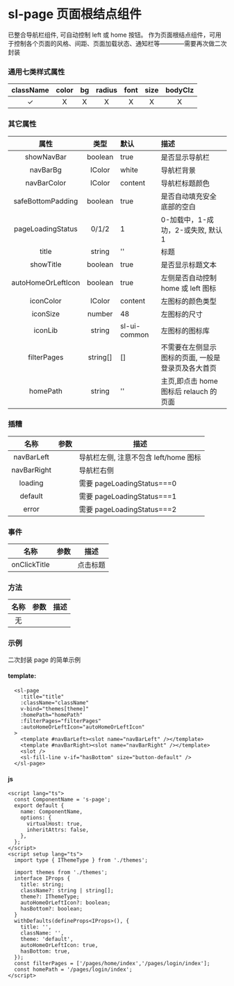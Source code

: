 # sl-page 页面根结点组件

已整合导航栏组件, 可自动控制 left 或 home 按钮。
作为页面根结点组件，可用于控制各个页面的风格、间距、页面加载状态、通知栏等————需要再次做二次封装

### 通用七类样式属性

| className | color |  bg   | radius | font  | size  | bodyClz |
| :-------: | :---: | :---: | :----: | :---: | :---: | :-----: |
| &#10003;  | &Chi; | &Chi; | &Chi;  | &Chi; | &Chi; |  &Chi;  |

### 其它属性

|        属性        |   类型   | 默认         | 描述                                               |
| :----------------: | :------: | :----------- | :------------------------------------------------- |
|     showNavBar     | boolean  | true         | 是否显示导航栏                                     |
|      navBarBg      |  IColor  | white        | 导航栏背景                                         |
|    navBarColor     |  IColor  | content      | 导航栏标题颜色                                     |
| safeBottomPadding  | boolean  | true         | 是否自动填充安全底部的空白                         |
| pageLoadingStatus  |  0/1/2   | 1            | 0-加载中，1-成功，2-或失败, 默认 1                 |
|       title        |  string  | ''           | 标题                                               |
|     showTitle      | boolean  | true         | 是否显示标题文本                                   |
| autoHomeOrLeftIcon | boolean  | true         | 左侧是否自动控制 home 或 left 图标                 |
|     iconColor      |  IColor  | content      | 左图标的颜色类型                                   |
|      iconSize      |  number  | 48           | 左图标的尺寸                                       |
|      iconLib       |  string  | sl-ui-common | 左图标的图标库                                     |
|    filterPages     | string[] | []           | 不需要在左侧显示图标的页面, 一般是登录页及各大首页 |
|      homePath      |  string  | ''           | 主页,即点击 home 图标后 relauch 的页面             |

### 插糟

|    名称     | 参数 | 描述                                  |
| :---------: | :--: | ------------------------------------- |
| navBarLeft  |      | 导航栏左侧, 注意不包含 left/home 图标 |
| navBarRight |      | 导航栏右侧                            |
|   loading   |      | 需要 pageLoadingStatus===0            |
|   default   |      | 需要 pageLoadingStatus===1            |
|    error    |      | 需要 pageLoadingStatus===2            |

### 事件

|     名称     | 参数 | 描述     |
| :----------: | :--: | -------- |
| onClickTitle |      | 点击标题 |

### 方法

| 名称 | 参数 | 描述 |
| :--: | :--: | ---- |
|  无  |      |      |

### 示例

二次封装 page 的简单示例

#### template:

```
  <sl-page
    :title="title"
    :className="className"
    v-bind="themes[theme]"
    :homePath="homePath"
    :filterPages="filterPages"
    :autoHomeOrLeftIcon="autoHomeOrLeftIcon"
  >
    <template #navBarLeft><slot name="navBarLeft" /></template>
    <template #navBarRight><slot name="navBarRight" /></template>
    <slot />
    <sl-fill-line v-if="hasBottom" size="button-default" />
  </sl-page>
```

#### js

```
<script lang="ts">
  const ComponentName = 's-page';
  export default {
    name: ComponentName,
    options: {
      virtualHost: true,
      inheritAttrs: false,
    },
  };
</script>
<script setup lang="ts">
  import type { IThemeType } from './themes';

  import themes from './themes';
  interface IProps {
    title: string;
    className?: string | string[];
    theme?: IThemeType;
    autoHomeOrLeftIcon?: boolean;
    hasBottom?: boolean;
  }
  withDefaults(defineProps<IProps>(), {
    title: '',
    className: '',
    theme: 'default',
    autoHomeOrLeftIcon: true,
    hasBottom: true,
  });
  const filterPages = ['/pages/home/index','/pages/login/index'];
  const homePath = '/pages/login/index';
</script>


```
